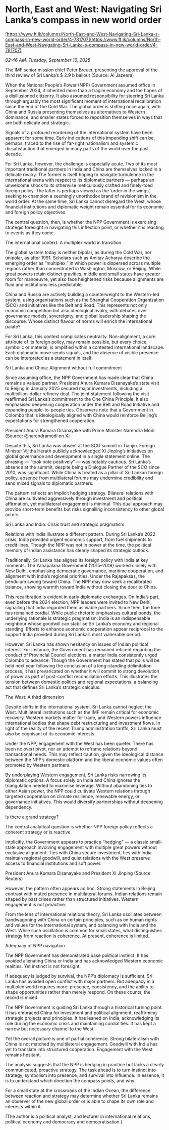 # North, East and West: Navigating  Sri Lanka’s compass in new world order

[https://www.ft.lk/columns/North-East-and-West-Navigating-Sri-Lanka-s-compass-in-new-world-order/4-781707](https://www.ft.lk/columns/North-East-and-West-Navigating-Sri-Lanka-s-compass-in-new-world-order/4-781707)

*02:46 AM, Tuesday, September 16, 2025*

The IMF senior mission chief Peter Breuer, presenting the approval of the third review of Sri Lanka’s $ 2.9 b bailout (Source: Al Jazeera)

When the National People’s Power (NPP) Government assumed office in September 2024, it inherited more than a fragile economy and the hopes of a disillusioned citizenry. It also assumed responsibility for steering Sri Lanka through arguably the most significant moment of international recalibration since the end of the Cold War. The global order is shifting once again, with China and Russia presenting themselves as alternatives to Western dominance, and smaller states forced to reposition themselves in ways that are both delicate and strategic.

Signals of a profound reordering of the international system have been apparent for some time. Early indications of this impending shift can be, perhaps, traced to the rise of far-right nationalism and systemic dissatisfaction that emerged in many parts of the world over the past decade.

For Sri Lanka, however, the challenge is especially acute. Two of its most important traditional partners in India and China are themselves locked in a delicate rivalry. The former is itself hoping to navigate turbulence in the international arena with respect to its diplomatic partners — perhaps an unwelcome shock to its otherwise meticulously crafted and finely-toed foreign policy. The latter is perhaps viewed as the ‘order in the wings’, seeking to champion a seemingly unorthodox brand of revisionism in the world order. At the same time, Sri Lanka cannot disregard the West, whose financial institutions and diplomatic weight remain essential for its economic and foreign policy objectives.

The central question, then, is whether the NPP Government is exercising strategic foresight in navigating this inflection point, or whether it is reacting to events as they come.

The international context: A multiplex world in transition

The global system today is neither bipolar, as during the Cold War, nor unipolar, as after 1991. Scholars such as Amitav Acharya describe the emerging order as “multiplex,” in which power is dispersed across multiple regions rather than concentrated in Washington, Moscow, or Beijing. While great powers retain distinct gravities, middle and small states have greater room for manoeuvre, yet also face heightened risks because alignments are fluid and institutions less predictable.

China and Russia are actively building a counterweight to the Western-led system, using organisations such as the Shanghai Cooperation Organization (SCO) and initiatives like the Belt and Road. This represents not only economic competition but also ideological rivalry, with debates over governance models, sovereignty, and global leadership shaping the discourse. Whose distinct flavour of norms will enrich the international palate?

For Sri Lanka, this context complicates neutrality. Non-alignment, a core attribute of its foreign policy, may remain possible, but every choice, symbolic or material, is amplified within a contested international landscape. Each diplomatic move sends signals, and the absence of visible presence can be interpreted as a statement in itself.

Sri Lanka and China: Alignment without full commitment

Since assuming office, the NPP Government has made clear that China remains a valued partner. President Anura Kumara Disanayake’s state visit to Beijing in January 2025 secured major investments, including a multibillion-dollar refinery deal. The joint statement following the visit reaffirmed Sri Lanka’s commitment to the One China Principle. It also emphasised deepening cooperation under the Belt and Road Initiative and expanding people-to-people ties. Observers note that a Government in Colombo that is ideologically aligned with China would reinforce Beijing’s expectations for strengthened cooperation.

President Anura Kumara Disanayake with Prime Minister Narendra Modi (Source: @narendramodi on X)

Despite this, Sri Lanka was absent at the SCO summit in Tianjin. Foreign Minister Vijitha Herath publicly acknowledged Xi Jinping’s initiatives on global governance and development in a single statement online. The phrasing — “took note positively” — was notably cautious. Sri Lanka’s absence at the summit, despite being a Dialogue Partner of the SCO since 2010, was significant. While China is treated as a pillar of Sri Lankan foreign policy, absence from multilateral forums may undermine credibility and send mixed signals to diplomatic partners.

The pattern reflects an implicit hedging strategy. Bilateral relations with China are cultivated aggressively through investment and political affirmation, yet multilateral engagement is minimal. This dual approach may provide short-term benefits but risks signalling inconsistency to other global actors.

Sri Lanka and India: Crisis trust and strategic pragmatism

Relations with India illustrate a different pattern. During Sri Lanka’s 2022 crisis, India provided urgent economic support, from fuel shipments to credit lines. Though the NPP was not in power at the time, the political memory of Indian assistance has clearly shaped its strategic outlook.

Traditionally, Sri Lanka has aligned its foreign policy with India at key moments. The Yahapalana Government (2015–2019) worked closely with New Delhi, emphasising democratic governance, maritime cooperation, and alignment with India’s regional priorities. Under the Rajapaksas, the pendulum swung toward China. The NPP may now seek a recalibrated balance, showing warmth toward India without closing the door to China.

This recalibration is evident in early diplomatic exchanges. On India’s part, even before the 2024 election, NPP leaders were invited to New Delhi, signalling that India regarded them as viable partners. Since then, the tone has remained cordial. While public rhetoric emphasises cultural bonds, the underlying rationale is strategic pragmatism: India is an indispensable neighbour whose goodwill can stabilise Sri Lanka’s economy and regional standing. Efforts to enhance economic cooperation appear reciprocal to the support India provided during Sri Lanka’s most vulnerable period.

However, Sri Lanka has shown hesitancy on issues of Indian political interest. For instance, the Government has remained reticent regarding the conduct of Provincial Council elections, a matter India consistently urged Colombo to advance. Though the Government has stated that polls will be held next year following the conclusion of a long-standing delimitation process, it has prevaricated on whether it will commit to strong devolution of power as part of post-conflict reconciliation efforts. This illustrates the tension between domestic politics and regional expectations, a balancing act that defines Sri Lanka’s strategic calculus.

The West: A third dimension

Despite shifts in the international system, Sri Lanka cannot neglect the West. Multilateral institutions such as the IMF remain critical for economic recovery. Western markets matter for trade, and Western powers influence international bodies that shape debt restructuring and investment flows. In light of the reality of the recent Trump administration tariffs, Sri Lanka must also be cognisant of its economic interests.

Under the NPP, engagement with the West has been quieter. There has been no overt pivot, nor an attempt to reframe relations beyond transactional needs. This may reflect caution, given the ideological distance between the NPP’s domestic platform and the liberal economic values often promoted by Western partners.

By underplaying Western engagement, Sri Lanka risks narrowing its diplomatic options. A focus solely on India and China ignores the triangulation needed to maximise leverage. Without abandoning ties to either Asian power, the NPP could cultivate Western relations through targeted cooperation on climate resilience, renewable energy, or governance initiatives. This would diversify partnerships without deepening dependency.

Is there a grand strategy?

The central analytical question is whether NPP foreign policy reflects a coherent strategy or is reactive.

Implicitly, the Government appears to practice “hedging” — a classic small-state approach involving engagement with multiple great powers without exclusive alignment. Ties with China secure investment, ties with India maintain regional goodwill, and quiet relations with the West preserve access to financial institutions and soft power.

President Anura Kumara Disanayake and President Xi Jinping (Source: Reuters)

However, the pattern often appears ad hoc. Strong statements in Beijing contrast with muted presence in multilateral forums. Indian relations remain shaped by past crises rather than structured initiatives. Western engagement is not proactive.

From the lens of international relations theory, Sri Lanka oscillates between bandwagoning with China on certain principles, such as on human rights and values for the international system, and balancing with India and the West. While such oscillation is common for small states, what distinguishes strategy from reaction is coherence. At present, coherence is limited.

Adequacy of NPP navigation

The NPP Government has demonstrated base political instinct. It has avoided alienating China or India and has acknowledged Western economic realities. Yet instinct is not foresight.

If adequacy is judged by survival, the NPP’s diplomacy is sufficient. Sri Lanka has avoided open conflict with major partners. But adequacy in a multiplex world requires more: presence, consistency, and the ability to shape opportunities rather than merely respond. On these counts, the record is mixed.

The NPP Government is guiding Sri Lanka through a historical turning point. It has embraced China for investment and political alignment, reaffirming strategic projects and principles. It has leaned on India, acknowledging its role during the economic crisis and maintaining cordial ties. It has kept a narrow but necessary channel to the West.

Yet the overall picture is one of partial coherence. Strong bilateralism with China is not matched by multilateral engagement. Goodwill with India has yet to translate into structured cooperation. Engagement with the West remains hesitant.

The analysis suggests that the NPP is hedging in practice but lacks a clearly communicated, proactive strategy. The task ahead is to turn instinct into strategy, symbolism into presence, and survival into influence. In essence, it is to understand which direction the compass points, and why.

For a small state at the crossroads of the Indian Ocean, the difference between reaction and strategy may determine whether Sri Lanka remains an observer of the new global order or is able to shape its own role and interests within it.

(The author is a political analyst, and lecturer in international relations, political economy and democracy and democratisation.)

